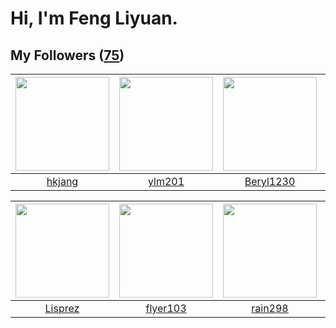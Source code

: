 # Hi, I'm Feng Liyuan.

## My Followers ([75](https://github.com/SunRunAway?tab=followers))

| <img src="https://avatars0.githubusercontent.com/u/3069493?v=4" width="150" height="150" /> | <img src="https://avatars3.githubusercontent.com/u/588162?v=4" width="150" height="150" /> | <img src="https://avatars2.githubusercontent.com/u/23115833?v=4" width="150" height="150" /> | <img src="https://avatars0.githubusercontent.com/u/1449133?v=4" width="150" height="150" /> |
| :-----------------------------------------------------------------------------------------: | :----------------------------------------------------------------------------------------: | :------------------------------------------------------------------------------------------: | :-----------------------------------------------------------------------------------------: |
|                             [hkjang](https://github.com/hkjang)                             |                             [ylm201](https://github.com/ylm201)                            |                           [Beryl1230](https://github.com/Beryl1230)                          |                             [ma6174](https://github.com/ma6174)                             |

| <img src="https://avatars0.githubusercontent.com/u/14808551?v=4" width="150" height="150" /> | <img src="https://avatars1.githubusercontent.com/u/829039?v=4" width="150" height="150" /> | <img src="https://avatars0.githubusercontent.com/u/20725525?v=4" width="150" height="150" /> | <img src="https://avatars2.githubusercontent.com/u/52882128?v=4" width="150" height="150" /> |
| :------------------------------------------------------------------------------------------: | :----------------------------------------------------------------------------------------: | :------------------------------------------------------------------------------------------: | :------------------------------------------------------------------------------------------: |
|                             [Lisprez](https://github.com/Lisprez)                            |                           [flyer103](https://github.com/flyer103)                          |                             [rain298](https://github.com/rain298)                            |                       [markovicmarco](https://github.com/markovicmarco)                      |